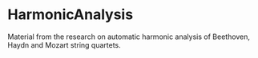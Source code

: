 # HarmonicAnalysis
Material from the research on automatic harmonic analysis of Beethoven, Haydn and Mozart string quartets.
